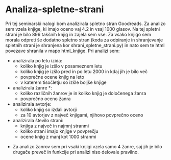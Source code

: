 # Analiza-spletne-strani
Pri tej seminarski nalogi bom analizirala spletno stran Goodreads. Za analizo sem vzela knjige, ki imajo oceno vaj 4.2 in vsaj 1000 glasov. Na tej spletni strani je bilo 896 takšnih knjig in zajela sem vse. Za vsako knjigo sem morala odpreti še dodatno spletno stran (koda za odpiranje in shranjevanje spletnih strani je shranjena kor shrani_spletne_strani.py) in nato sem te html povezave shranila v mapo html_knjige.
Pri analizi sem:
 - analizirala po letu izida:
     - koliko knjig je izšlo v posameznem letu
     - koliko knjig je izšlo pred in po letu 2000 in kdaj jih je bilo več
     - povprečne ocene knjig na leto
     - v katerem tisočletju so izšle boljše knjige
 - analizirala žanre *:
     - koliko različnih žanrov je in koliko knjig je določenega žanra
     - povprečno oceno žanra
  - analizirala avtorje:
     - koliko knjig so izdali avtorji
     - za 10 avtorjev z največ knjigami, njihovo povprečno oceno
  - analizirala število strani:
     - knjiga z največ in najmnj stranmi
     - koliko strani imajo knjige v povprečju
     - ocene knjig z manj kot 1000 stranmi

* Za analizo žanrov sem pri vsaki knjigi vzela samo 4 žanre, saj jih je bilo drugače preveč in funkcije pri analizi niso delovale pravilno.
